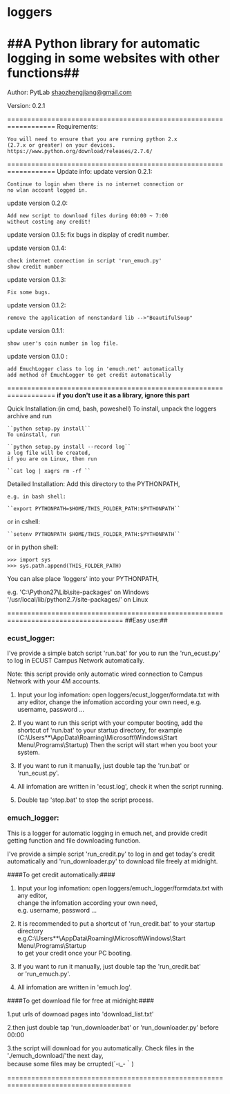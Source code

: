 # loggers
##A Python library for automatic logging in some websites with other functions##
==================================================================
Author: PytLab <shaozhengjiang@gmail.com>

Version: 0.2.1

==================================================================
Requirements:

	You will need to ensure that you are running python 2.x 
	(2.7.x or greater) on your devices.
	https://www.python.org/download/releases/2.7.6/
	
==================================================================
Update info:
update version 0.2.1:

	Continue to login when there is no internet connection or
	no wlan account logged in.
update version 0.2.0:

	Add new script to download files during 00:00 ~ 7:00
	without costing any credit!
	
update version 0.1.5:
	fix bugs in display of credit number.
	
update version 0.1.4:

	check internet connection in script 'run_emuch.py'
	show credit number
	
update version 0.1.3:

	Fix some bugs.
	
update version 0.1.2:

	remove the application of nonstandard lib -->"BeautifulSoup"
update version 0.1.1:

	show user's coin number in log file.
	
update version 0.1.0 : 

	add EmuchLogger class to log in 'emuch.net' automatically
	add method of EmuchLogger to get credit automatically
	
==================================================================
**if you don't use it as a library, ignore this part**

Quick Installation:(in cmd, bash, poweshell)
    To install, unpack the loggers archive and run
	
	``python setup.py install``
    To uninstall, run 
	
	``python setup.py install --record log``
    a log file will be created,
    if you are on Linux, then run
		
	``cat log | xagrs rm -rf ``

Detailed Installation:
Add this directory to the PYTHONPATH, 
	
    e.g. in bash shell:
	
	``export PYTHONPATH=$HOME/THIS_FOLDER_PATH:$PYTHONPATH``
		
or in cshell:
	
	``setenv PYTHONPATH $HOME/THIS_FOLDER_PATH:$PYTHONPATH`` 
or in python shell:
	
	>>> import sys
	>>> sys.path.append(THIS_FOLDER_PATH)

You can alse place 'loggers' into your PYTHONPATH, 
	
e.g. 'C:\Python27\Lib\site-packages' on Windows
'/usr/local/lib/python2.7/site-packages/' on Linux

===================================================================================
##Easy use:##

###  ecust_logger:  ###

I've provide a simple batch script 'run.bat' for you to run the 
'run_ecust.py' to log in ECUST Campus Network automatically.

Note: this script provide only automatic wired connection to 
Campus Network with your 4M accounts.

1. Input your log infomation:
   open loggers/ecust_logger/formdata.txt with any editor,
   change the infomation according your own need, 
   e.g. username, password ...

2. If you want to run this script with your computer booting,
   add the shortcut of 'run.bat' to your startup directory, for example
   (C:\Users\**\AppData\Roaming\Microsoft\Windows\Start Menu\Programs\Startup)
   Then the script will start when you boot your system.

3. If you want to run it manually, just double tap the 'run.bat' 
   or 'run_ecust.py'.

4. All infomation are written in 'ecust.log', check it when the script running.

5. Double tap 'stop.bat' to stop the script process.


###  emuch_logger: ###

This is a logger for automatic logging in emuch.net, 
and provide credit getting function and file downloading function.

I've provide a simple script 'run_credit.py' to log in and get today's credit
automatically and  'run_downloader.py' to download file freely at midnight.

####To get credit automatically:####
1. Input your log infomation:
    open loggers/emuch_logger/formdata.txt with any editor,<br>
    change the infomation according your own need, <br>
    e.g. username, password ...

2. It is recommended to put a shortcut of 'run_credit.bat' to your startup directory<br>
   e.g.C:\Users\**\AppData\Roaming\Microsoft\Windows\Start Menu\Programs\Startup<br>
   to get your credit once your PC booting.

3. If you want to run it manually, just double tap the 'run_credit.bat' <br>
   or 'run_emuch.py'.

4. All infomation are written in 'emuch.log'.

####To get download file for free at midnight:####

1.put urls of downoad pages into 'download_list.txt'

2.then just double tap 'run_downloader.bat' or 'run_downloader.py' before 00:00

3.the script will download for you automatically. Check files in the './emuch_download/'the next day,<br>
  because some files may be crrupted(´-ι_-｀)
	  
=====================================================================================

